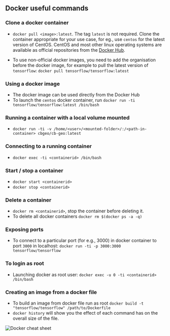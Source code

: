 ## Docker useful commands
### Clone a docker container
* `docker pull <image>:latest`. The tag `latest` is not required. Clone the container appropriate for your use case, for eg., use `centos` for the latest version of CentOS. CentOS and most other linux operating systems are available as official repositories from the [Docker Hub](https://hub.docker.com).

* To use non-official docker images, you need to add the organisation before the docker image, for example to pull the latest version of `tensorflow`: `docker pull tensorflow/tensorflow:latest`

### Using a docker image
* The docker image can be used directly from the Docker Hub
* To launch the `centos`  docker container, run `docker run -ti tensorflow/tensorflow:latest /bin/bash`

### Running a container with a local volume mounted
* `docker run -ti -v /home/<user>/<mounted-folder>/:/<path-in-container> cbgeo/cb-geo:latest`

### Connecting to a running container
* `docker exec -ti <containerid> /bin/bash`

### Start / stop a container
* `docker start <containerid>`
* `docker stop <containerid>`

### Delete a container
* `docker rm <containerid>`, stop the container before deleting it. 
* To delete all docker containers `docker rm $(docker ps -a -q)`

### Exposing ports
* To connect to a particular port (for e.g., 3000) in docker container to port `3000` in localhost:
	`docker run -ti -p 3000:3000 tensorflow/tensorflow`

### To login as root
* Launching docker as root user: `docker exec -u 0 -ti <containerid> /bin/bash`

### Creating an image from a docker file

* To build an image from docker file run as root `docker build -t "tensorflow/tensorflow" /path/to/Dockerfile`
* `docker history` will show you the effect of each command has on the overall size of the file.


![Docker cheat sheet](docker-cheat-sheet.png)

